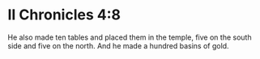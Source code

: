 # II Chronicles 4:8

He also made ten tables and placed them in the temple, five on the south side and five on the north. And he made a hundred basins of gold.
